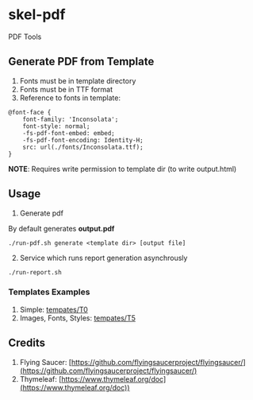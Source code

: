 # skel-pdf

PDF Tools

## Generate PDF from Template

1. Fonts must be in template directory
2. Fonts must be in TTF format
3. Reference to fonts in template: 

``` 
@font-face {
    font-family: 'Inconsolata';
    font-style: normal;
    -fs-pdf-font-embed: embed;
    -fs-pdf-font-encoding: Identity-H;
    src: url(./fonts/Inconsolata.ttf);
}
```

__NOTE__: Requires write permission to template dir (to write output.html)

## Usage

1. Generate pdf

By default generates __output.pdf__

```
./run-pdf.sh generate <template dir> [output file] 

```


2. Service which runs report generation asynchrously

```
./run-report.sh 
```

### Templates Examples

1. Simple: [tempates/T0](tempates/T0)
2. Images, Fonts, Styles: [tempates/T5](tempates/T5)


## Credits

1. Flying Saucer: [https://github.com/flyingsaucerproject/flyingsaucer/](https://github.com/flyingsaucerproject/flyingsaucer/)
2. Thymeleaf: [https://www.thymeleaf.org/doc](https://www.thymeleaf.org/doc))
